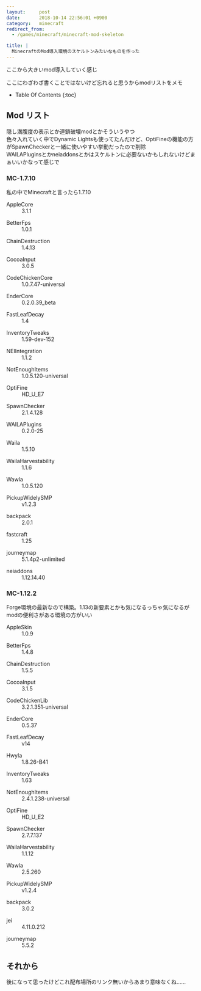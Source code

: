 ```yaml
---
layout:     post
date:       2018-10-14 22:56:01 +0900
category:   minecraft
redirect_from:
  - /games/minecraft/minecraft-mod-skeleton

title: |
  MinecraftのMod導入環境のスケルトンみたいなものを作った
---
```


ここから大きいmod導入していく感じ

<!--more-->

ここにわざわざ書くことではないけど忘れると思うからmodリストをメモ

* Table Of Contents
{:toc}

## Mod リスト
隠し満腹度の表示とか連鎖破壊modとかそういうやつ  
色々入れていく中でDynamic Lightsも使ってたんだけど、OptiFineの機能の方がSpawnCheckerと一緒に使いやすい挙動だったので削除  
WAILAPluginsとかneiaddonsとかはスケルトンに必要ないかもしれないけどまぁいいかなって感じで

### MC-1.7.10
私の中でMinecraftと言ったら1.7.10

<dl>
  <dt>AppleCore</dt>
    <dd>3.1.1</dd>
</dl>
<dl>
  <dt>BetterFps</dt>
    <dd>1.0.1</dd>
</dl>
<dl>
  <dt>ChainDestruction</dt>
    <dd>1.4.13</dd>
</dl>
<dl>
  <dt>CocoaInput</dt>
    <dd>3.0.5</dd>
</dl>
<dl>
  <dt>CodeChickenCore</dt>
    <dd>1.0.7.47-universal</dd>
</dl>
<dl>
  <dt>EnderCore</dt>
    <dd>0.2.0.39_beta</dd>
</dl>
<dl>
  <dt>FastLeafDecay</dt>
    <dd>1.4</dd>
</dl>
<dl>
  <dt>InventoryTweaks</dt>
    <dd>1.59-dev-152</dd>
</dl>
<dl>
  <dt>NEIIntegration</dt>
    <dd>1.1.2</dd>
</dl>
<dl>
  <dt>NotEnoughItems</dt>
    <dd>1.0.5.120-universal</dd>
</dl>
<dl>
  <dt>OptiFine</dt>
    <dd>HD_U_E7</dd>
</dl>
<dl>
  <dt>SpawnChecker</dt>
    <dd>2.1.4.128</dd>
</dl>
<dl>
  <dt>WAILAPlugins</dt>
    <dd>0.2.0-25</dd>
</dl>
<dl>
  <dt>Waila</dt>
    <dd>1.5.10</dd>
</dl>
<dl>
  <dt>WailaHarvestability</dt>
    <dd>1.1.6</dd>
</dl>
<dl>
  <dt>Wawla</dt>
    <dd>1.0.5.120</dd>
</dl>
<dl>
  <dt>PickupWidelySMP</dt>
    <dd>v1.2.3</dd>
</dl>
<dl>
  <dt>backpack</dt>
    <dd>2.0.1</dd>
</dl>
<dl>
  <dt>fastcraft</dt>
    <dd>1.25</dd>
</dl>
<dl>
  <dt>journeymap</dt>
    <dd>5.1.4p2-unlimited</dd>
</dl>
<dl>
  <dt>neiaddons</dt>
    <dd>1.12.14.40</dd>
</dl>

### MC-1.12.2
Forge環境の最新なので構築。1.13の新要素とかも気になるっちゃ気になるがmodの便利さがある環境の方がいい

<dl>
  <dt>AppleSkin</dt>
    <dd>1.0.9</dd>
</dl>
<dl>
  <dt>BetterFps</dt>
    <dd>1.4.8</dd>
</dl>
<dl>
  <dt>ChainDestruction</dt>
    <dd>1.5.5</dd>
</dl>
<dl>
  <dt>CocoaInput</dt>
    <dd>3.1.5</dd>
</dl>
<dl>
  <dt>CodeChickenLib</dt>
    <dd>3.2.1.351-universal</dd>
</dl>
<dl>
  <dt>EnderCore</dt>
    <dd>0.5.37</dd>
</dl>
<dl>
  <dt>FastLeafDecay</dt>
    <dd>v14</dd>
</dl>
<dl>
  <dt>Hwyla</dt>
    <dd>1.8.26-B41</dd>
</dl>
<dl>
  <dt>InventoryTweaks</dt>
    <dd>1.63</dd>
</dl>
<dl>
  <dt>NotEnoughItems</dt>
    <dd>2.4.1.238-universal</dd>
</dl>
<dl>
  <dt>OptiFine</dt>
    <dd>HD_U_E2</dd>
</dl>
<dl>
  <dt>SpawnChecker</dt>
    <dd>2.7.7.137</dd>
</dl>
<dl>
  <dt>WailaHarvestability</dt>
    <dd>1.1.12</dd>
</dl>
<dl>
  <dt>Wawla</dt>
    <dd>2.5.260</dd>
</dl>
<dl>
  <dt>PickupWidelySMP</dt>
    <dd>v1.2.4</dd>
</dl>
<dl>
  <dt>backpack</dt>
    <dd>3.0.2</dd>
</dl>
<dl>
  <dt>jei</dt>
    <dd>4.11.0.212</dd>
</dl>
<dl>
  <dt>journeymap</dt>
    <dd>5.5.2</dd>
</dl>

## それから
後になって思ったけどこれ配布場所のリンク無いからあまり意味なくね……
